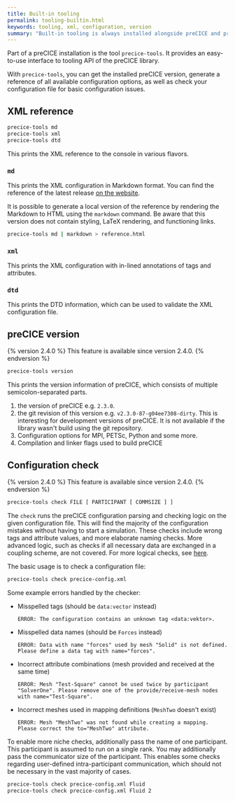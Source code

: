 ```yaml
---
title: Built-in tooling
permalink: tooling-builtin.html
keywords: tooling, xml, configuration, version
summary: "Built-in tooling is always installed alongside preCICE and provides some basic functionality."
---
```


Part of a preCICE installation is the tool `precice-tools`.
It provides an easy-to-use interface to tooling API of the preCICE library.

With `precice-tools`, you can get the installed preCICE version, generate a reference of all available configuration options, as well as check your configuration file for basic configuration issues.

## XML reference

```bash
precice-tools md
precice-tools xml
precice-tools dtd
```

This prints the XML reference to the console in various flavors.

### `md`

This prints the XML configuration in Markdown format.
You can find the reference of the latest release [on the website](configuration-xml-reference.html).

It is possible to generate a local version of the reference by rendering the Markdown to HTML using the `markdown` command.
Be aware that this version does not contain styling, LaTeX rendering, and functioning links.

```bash
precice-tools md | markdown > reference.html
```

### `xml`

This prints the XML configuration with in-lined annotations of tags and attributes.

### `dtd`

This prints the DTD information, which can be used to validate the XML configuration file.

## preCICE version

{% version 2.4.0 %}
This feature is available since version 2.4.0.
{% endversion %}

```bash
precice-tools version
```

This prints the version information of preCICE, which consists of multiple semicolon-separated parts.

1. the version of preCICE e.g. `2.3.0`.
2. the git revision of this version e.g. `v2.3.0-87-g04ee7308-dirty`.
   This is interesting for development versions of preCICE.
   It is not available if the library wasn't build using the git repository.
3. Configuration options for MPI, PETSc, Python and some more.
4. Compilation and linker flags used to build preCICE

## Configuration check

{% version 2.4.0 %}
This feature is available since version 2.4.0.
{% endversion %}

```bash
precice-tools check FILE [ PARTICIPANT [ COMMSIZE ] ]
```

The `check` runs the preCICE configuration parsing and checking logic on the given configuration file.
This will find the majority of the configuration mistakes without having to start a simulation.
These checks include wrong tags and attribute values, and more elaborate naming checks.
More advanced logic, such as checks if all necessary data are exchanged in a coupling scheme, are not covered.
For more logical checks, see [here](https://github.com/precice/config-check).

The basic usage is to check a configuration file:

```bash
precice-tools check precice-config.xml
```

Some example errors handled by the checker:

* Misspelled tags (should be `data:vector` instead)

  ```log
  ERROR: The configuration contains an unknown tag <data:vektor>.
  ```

* Misspelled data names (should be `Forces` instead)

  ```log
  ERROR: Data with name "forces" used by mesh "Solid" is not defined. Please define a data tag with name="forces".
  ```

* Incorrect attribute combinations (mesh provided and received at the same time)

  ```log
  ERROR: Mesh "Test-Square" cannot be used twice by participant "SolverOne". Please remove one of the provide/receive-mesh nodes with name="Test-Square".
  ```

* Incorrect meshes used in mapping definitions (`MeshTwo` doesn't exist)

  ```log
  ERROR: Mesh "MeshTwo" was not found while creating a mapping. Please correct the to="MeshTwo" attribute.
  ```

To enable more niche checks, additionally pass the name of one participant.
This participant is assumed to run on a single rank.
You may additionally pass the communicator size of the participant.
This enables some checks regarding user-defined intra-participant communication, which should not be necessary in the vast majority of cases.

```bash
precice-tools check precice-config.xml Fluid
precice-tools check precice-config.xml Fluid 2
```

